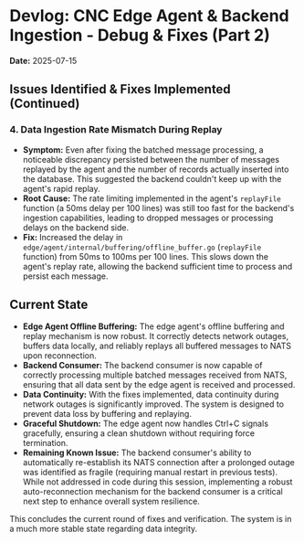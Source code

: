 # Devlog: CNC Edge Agent & Backend Ingestion - Debug & Fixes (Part 2)

**Date:** 2025-07-15

## Issues Identified & Fixes Implemented (Continued)

### 4. Data Ingestion Rate Mismatch During Replay

*   **Symptom:** Even after fixing the batched message processing, a noticeable discrepancy persisted between the number of messages replayed by the agent and the number of records actually inserted into the database. This suggested the backend couldn't keep up with the agent's rapid replay.
*   **Root Cause:** The rate limiting implemented in the agent's `replayFile` function (a 50ms delay per 100 lines) was still too fast for the backend's ingestion capabilities, leading to dropped messages or processing delays on the backend side.
*   **Fix:** Increased the delay in `edge/agent/internal/buffering/offline_buffer.go` (`replayFile` function) from 50ms to 100ms per 100 lines. This slows down the agent's replay rate, allowing the backend sufficient time to process and persist each message.

## Current State

*   **Edge Agent Offline Buffering:** The edge agent's offline buffering and replay mechanism is now robust. It correctly detects network outages, buffers data locally, and reliably replays all buffered messages to NATS upon reconnection.
*   **Backend Consumer:** The backend consumer is now capable of correctly processing multiple batched messages received from NATS, ensuring that all data sent by the edge agent is received and processed.
*   **Data Continuity:** With the fixes implemented, data continuity during network outages is significantly improved. The system is designed to prevent data loss by buffering and replaying.
*   **Graceful Shutdown:** The edge agent now handles Ctrl+C signals gracefully, ensuring a clean shutdown without requiring force termination.
*   **Remaining Known Issue:** The backend consumer's ability to automatically re-establish its NATS connection after a prolonged outage was identified as fragile (requiring manual restart in previous tests). While not addressed in code during this session, implementing a robust auto-reconnection mechanism for the backend consumer is a critical next step to enhance overall system resilience.

This concludes the current round of fixes and verification. The system is in a much more stable state regarding data integrity.
